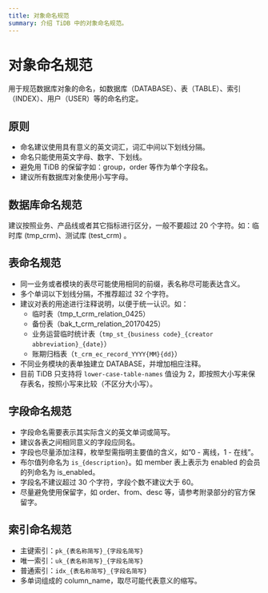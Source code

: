 ```yaml
---
title: 对象命名规范
summary: 介绍 TiDB 中的对象命名规范。
---
```


# 对象命名规范

用于规范数据库对象的命名，如数据库（DATABASE）、表（TABLE）、索引（INDEX）、用户（USER）等的命名约定。

## 原则

- 命名建议使用具有意义的英文词汇，词汇中间以下划线分隔。
- 命名只能使用英文字母、数字、下划线。
- 避免用 TiDB 的保留字如：group，order 等作为单个字段名。
- 建议所有数据库对象使用小写字母。

## 数据库命名规范

建议按照业务、产品线或者其它指标进行区分，一般不要超过 20 个字符。如：临时库 (tmp_crm)、测试库 (test_crm) 。

## 表命名规范

- 同一业务或者模块的表尽可能使用相同的前缀，表名称尽可能表达含义。
- 多个单词以下划线分隔，不推荐超过 32 个字符。
- 建议对表的用途进行注释说明，以便于统一认识。如：
    - 临时表（tmp_t_crm_relation_0425）
    - 备份表（bak_t_crm_relation_20170425）
    - 业务运营临时统计表（`tmp_st_{business code}_{creator abbreviation}_{date}`）
    - 账期归档表（`t_crm_ec_record_YYYY{MM}{dd}`）
- 不同业务模块的表单独建立 DATABASE，并增加相应注释。
- 目前 TiDB 只支持将 `lower-case-table-names` 值设为 2，即按照大小写来保存表名，按照小写来比较（不区分大小写）。

## 字段命名规范

- 字段命名需要表示其实际含义的英文单词或简写。
- 建议各表之间相同意义的字段应同名。
- 字段也尽量添加注释，枚举型需指明主要值的含义，如”0 - 离线，1 - 在线”。
- 布尔值列命名为 `is_{description}`。如 member 表上表示为 enabled 的会员的列命名为 is_enabled。
- 字段名不建议超过 30 个字符，字段个数不建议大于 60。
- 尽量避免使用保留字，如 order、from、desc 等，请参考附录部分的官方保留字。

## 索引命名规范

- 主键索引：`pk_{表名称简写}_{字段名简写}`
- 唯一索引：`uk_{表名称简写}_{字段名简写}`
- 普通索引：`idx_{表名称简写}_{字段名简写}`
- 多单词组成的 column_name，取尽可能代表意义的缩写。
